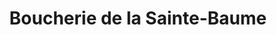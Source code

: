 ---
title: "Boucherie de la Sainte-Baume"
url: /la-destrousse/boucherie-de-la-sainte-baume/
shop: boucherie
---